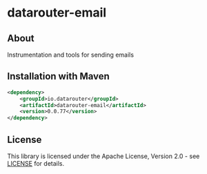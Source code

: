 # datarouter-email
## About
Instrumentation and tools for sending emails

## Installation with Maven

```xml
<dependency>
	<groupId>io.datarouter</groupId>
	<artifactId>datarouter-email</artifactId>
	<version>0.0.77</version>
</dependency>
```

## License

This library is licensed under the Apache License, Version 2.0 - see [LICENSE](../LICENSE) for details.
